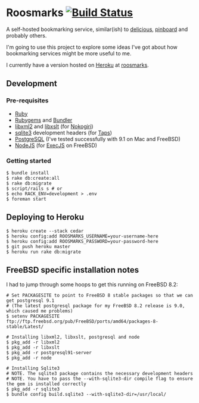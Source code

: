 # Roosmarks [![Build Status](https://secure.travis-ci.org/chrisroos/roosmarks.png?branch=master)](http://travis-ci.org/chrisroos/roosmarks)

A self-hosted bookmarking service, similar(ish) to [delicious][], [pinboard][] and probably others.

I'm going to use this project to explore some ideas I've got about how bookmarking services might be more useful to me.

I currently have a version hosted on [Heroku][] at [roosmarks][].

## Development

### Pre-requisites

* [Ruby][]
* [Rubygems][] and [Bundler][]
* [libxml2][] and [libxslt][] (for [Nokogiri][])
* [sqlite3][] development headers (for [Taps][])
* [PostgreSQL][] (I've tested successfully with 9.1 on Mac and FreeBSD)
* [NodeJS][] (for [ExecJS][] on FreeBSD)

### Getting started

    $ bundle install
    $ rake db:create:all
    $ rake db:migrate
    $ script/rails s # or
    $ echo RACK_ENV=development > .env
    $ foreman start

## Deploying to Heroku

    $ heroku create --stack cedar
    $ heroku config:add ROOSMARKS_USERNAME=your-username-here
    $ heroku config:add ROOSMARKS_PASSWORD=your-password-here
    $ git push heroku master
    $ heroku run rake db:migrate

## FreeBSD specific installation notes

I had to jump through some hoops to get this running on FreeBSD 8.2:

    # Set PACKAGESITE to point to FreeBSD 8 stable packages so that we can get postgresql 9.1
    # (The latest postgresql package for my FreeBSD 8.2 release is 9.0, which caused me problems)
    $ setenv PACKAGESITE ftp://ftp.freebsd.org/pub/FreeBSD/ports/amd64/packages-8-stable/Latest/

    # Installing libxml2, libxslt, postgresql and node
    $ pkg_add -r libxml2
    $ pkg_add -r libxslt
    $ pkg_add -r postgresql91-server
    $ pkg_add -r node

    # Installing Sqlite3
    # NOTE. The sqlite3 package contains the necessary development headers
    # NOTE. You have to pass the --with-sqlite3-dir compile flag to ensure the gem is installed correctly
    $ pkg_add -r sqlite3
    $ bundle config build.sqlite3 --with-sqlite3-dir=/usr/local/

[delicious]: http://delicious.com/
[pinboard]: http://pinboard.in/
[roosmarks]: http://roosmarks.herokuapp.com/
[Ruby]: http://www.ruby-lang.org/
[Rubygems]: http://rubyforge.org/projects/rubygems/
[Bundler]: http://gembundler.com/
[PostgreSQL]: http://www.postgresql.org/
[Heroku]: http://www.heroku.com/
[libxml2]: http://xmlsoft.org/
[libxslt]: http://xmlsoft.org/xslt/
[sqlite3]: http://www.sqlite.org/
[Nokogiri]: http://nokogiri.org/
[Taps]: http://rubygems.org/gems/taps
[ExecJS]: https://github.com/sstephenson/execjs
[NodeJS]: http://nodejs.org/